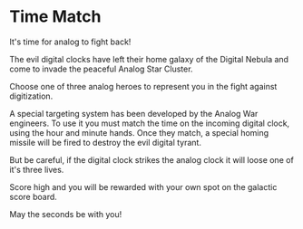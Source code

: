 # Time Match

It's time for analog to fight back!

The evil digital clocks have left their home galaxy of the Digital Nebula and come to invade the peaceful Analog Star Cluster.

Choose one of three analog heroes to represent you in the fight against digitization.

A special targeting system has been developed by the Analog War engineers. To use it you must match the time on the incoming digital clock, using the hour and minute hands. Once they match, a special homing missile will be fired to destroy the evil digital tyrant.

But be careful, if the digital clock strikes the analog clock it will loose one of it's three lives.

Score high and you will be rewarded with your own spot on the galactic score board.

May the seconds be with you!
